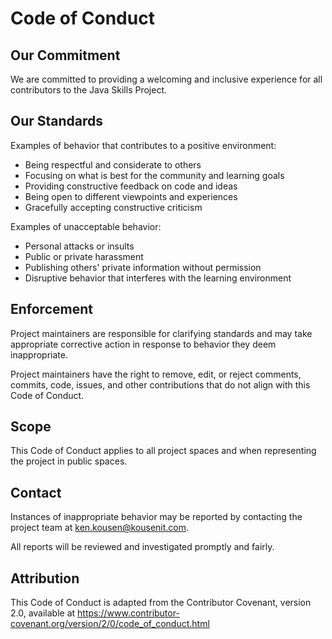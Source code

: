# Code of Conduct

## Our Commitment

We are committed to providing a welcoming and inclusive experience for all contributors to the Java Skills Project.

## Our Standards

Examples of behavior that contributes to a positive environment:

* Being respectful and considerate to others
* Focusing on what is best for the community and learning goals
* Providing constructive feedback on code and ideas
* Being open to different viewpoints and experiences
* Gracefully accepting constructive criticism

Examples of unacceptable behavior:

* Personal attacks or insults
* Public or private harassment
* Publishing others' private information without permission
* Disruptive behavior that interferes with the learning environment

## Enforcement

Project maintainers are responsible for clarifying standards and may take appropriate corrective action in response to behavior they deem inappropriate.

Project maintainers have the right to remove, edit, or reject comments, commits, code, issues, and other contributions that do not align with this Code of Conduct.

## Scope

This Code of Conduct applies to all project spaces and when representing the project in public spaces.

## Contact

Instances of inappropriate behavior may be reported by contacting the project team at ken.kousen@kousenit.com.

All reports will be reviewed and investigated promptly and fairly.

## Attribution

This Code of Conduct is adapted from the Contributor Covenant, version 2.0, available at https://www.contributor-covenant.org/version/2/0/code_of_conduct.html